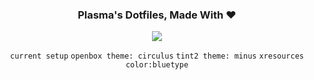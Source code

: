 <div align="center">
	<h3>Plasma's Dotfiles, Made With ❤</h3>
	<!-- current desktop -->
	<img src="https://user-images.githubusercontent.com/9277632/37255648-d5fc0e98-2581-11e8-9340-a04b5d9a0cbe.png">

`current setup` `openbox theme: circulus` `tint2 theme: minus` `xresources color:bluetype`

</div>

